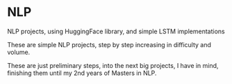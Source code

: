 # NLP
NLP projects, using HuggingFace library, and simple LSTM implementations 

These are simple NLP projects, step by step increasing in difficulty and volume. 

These are just preliminary steps, into the next big projects, I have in mind, finishing them until my 2nd years of Masters in NLP.

